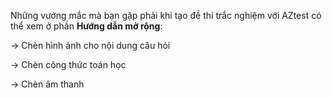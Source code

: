 Những vướng mắc mà bạn gặp phải khi tạo đề thi trắc nghiệm với AZtest có thể xem ở phần **Hướng dẫn mở rộng**: 

-> Chèn hình ảnh cho nội dung câu hỏi

-> Chèn công thức toán học

-> Chèn âm thanh 
